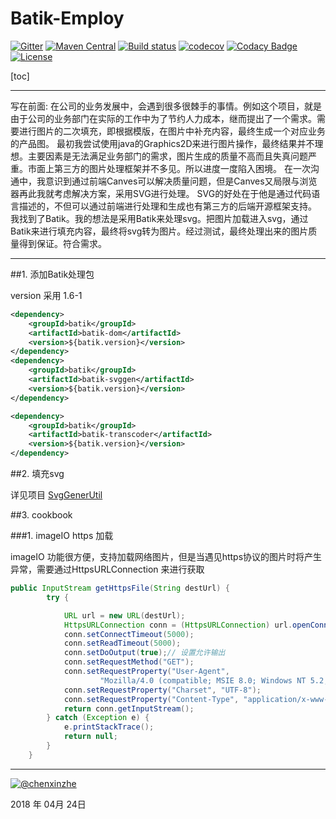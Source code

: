 # Batik-Employ

[![Gitter](https://badges.gitter.im/Kin-Picture-Processing/community.svg)](https://gitter.im/Kin-Picture-Processing/community?utm_source=badge&utm_medium=badge&utm_campaign=pr-badge)
[![Maven Central](https://img.shields.io/maven-central/v/io.github.lomom/oss-parent.svg?label=Maven%20Central)](https://search.maven.org/search?q=g:%22io.github.lomom%22%20AND%20a:%22oss-parent%22)
[![Build status](https://travis-ci.com/lomom/processing.svg?branch=master)](https://travis-ci.org/twitter/util)
[![codecov](https://codecov.io/gh/lomom/processing/branch/master/graph/badge.svg)](https://codecov.io/gh/lomom/processing)
[![Codacy Badge](https://api.codacy.com/project/badge/Grade/35aa47e5d4e14e70a4757c4cfa911c2a)](https://www.codacy.com/app/lomom/processing?utm_source=github.com&amp;utm_medium=referral&amp;utm_content=lomom/processing&amp;utm_campaign=Badge_Grade)
[![License](https://img.shields.io/badge/License-Apache--2.0-brightgreen.svg)](https://dev.tencent.com/u/chenxinzhe/p/Kin-Picture-Processing/git/blob/master/License)

[toc]

------

写在前面:
在公司的业务发展中，会遇到很多很棘手的事情。例如这个项目，就是由于公司的业务部门在实际的工作中为了节约人力成本，继而提出了一个需求。需要进行图片的二次填充，即根据模版，在图片中补充内容，最终生成一个对应业务的产品图。
最初我尝试使用java的Graphics2D来进行图片操作，最终结果并不理想。主要因素是无法满足业务部门的需求，图片生成的质量不高而且失真问题严重。市面上第三方的图片处理框架并不多见。所以进度一度陷入困境。
在一次沟通中，我意识到通过前端Canves可以解决质量问题，但是Canves又局限与浏览器再此我就考虑解决方案，采用SVG进行处理。
SVG的好处在于他是通过代码语言描述的，不但可以通过前端进行处理和生成也有第三方的后端开源框架支持。
我找到了Batik。我的想法是采用Batik来处理svg。把图片加载进入svg，通过Batik来进行填充内容，最终将svg转为图片。经过测试，最终处理出来的图片质量得到保证。符合需求。

------
##1. 添加Batik处理包 

version 采用 1.6-1

```xml
<dependency>
    <groupId>batik</groupId>
    <artifactId>batik-dom</artifactId>
    <version>${batik.version}</version>
</dependency>
<dependency>
    <groupId>batik</groupId>
    <artifactId>batik-svggen</artifactId>
    <version>${batik.version}</version>
</dependency>

<dependency>
    <groupId>batik</groupId>
    <artifactId>batik-transcoder</artifactId>
    <version>${batik.version}</version>
</dependency>
```

##2. 填充svg
    
详见项目 [SvgGenerUtil](https://coding.net/u/chenxinzhe/p/Batik-Employ/git/blob/master/batik-employ/src/main/java/com/util/svg/SvgGenerUtil.java)
    

##3. cookbook

###1. imageIO https 加载

imageIO 功能很方便，支持加载网络图片，但是当遇见https协议的图片时将产生异常，需要通过HttpsURLConnection 来进行获取
    
```java
public InputStream getHttpsFile(String destUrl) {
        try {

            URL url = new URL(destUrl);
            HttpsURLConnection conn = (HttpsURLConnection) url.openConnection();
            conn.setConnectTimeout(5000);
            conn.setReadTimeout(5000);
            conn.setDoOutput(true);// 设置允许输出
            conn.setRequestMethod("GET");
            conn.setRequestProperty("User-Agent",
                    "Mozilla/4.0 (compatible; MSIE 8.0; Windows NT 5.2; Trident/4.0; .NET CLR 1.1.4322; .NET CLR 2.0.50727; .NET CLR 3.0.04506.30; .NET CLR 3.0.4506.2152; .NET CLR 3.5.30729)");
            conn.setRequestProperty("Charset", "UTF-8");
            conn.setRequestProperty("Content-Type", "application/x-www-form-urlencoded");
            return conn.getInputStream();
        } catch (Exception e) {
            e.printStackTrace();
            return null;
        }
    }

```
    
    
------

[![@chenxinzhe](http://chenxinzhe.coding.me/Static-File-Employ/readme.svg)](https://coding.net/u/chenxinzhe)

2018 年 04月 24日    